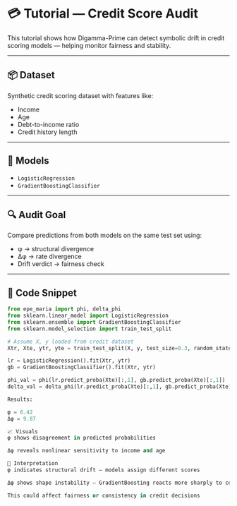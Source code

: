 # 💳 Tutorial — Credit Score Audit

This tutorial shows how Digamma-Prime can detect symbolic drift in credit scoring models — helping monitor fairness and stability.

---

## 📦 Dataset

Synthetic credit scoring dataset with features like:

- Income  
- Age  
- Debt-to-income ratio  
- Credit history length

---

## 🧪 Models

- `LogisticRegression`  
- `GradientBoostingClassifier`

---

## 🔍 Audit Goal

Compare predictions from both models on the same test set using:

- φ → structural divergence  
- Δφ → rate divergence  
- Drift verdict → fairness check

---

## 🧪 Code Snippet

```python
from epe_maria import phi, delta_phi
from sklearn.linear_model import LogisticRegression
from sklearn.ensemble import GradientBoostingClassifier
from sklearn.model_selection import train_test_split

# Assume X, y loaded from credit dataset
Xtr, Xte, ytr, yte = train_test_split(X, y, test_size=0.3, random_state=42)

lr = LogisticRegression().fit(Xtr, ytr)
gb = GradientBoostingClassifier().fit(Xtr, ytr)

phi_val = phi(lr.predict_proba(Xte)[:,1], gb.predict_proba(Xte)[:,1])
delta_val = delta_phi(lr.predict_proba(Xte)[:,1], gb.predict_proba(Xte)[:,1])

Results:

φ = 6.42
Δφ = 9.87

📈 Visuals
φ shows disagreement in predicted probabilities

Δφ reveals nonlinear sensitivity to income and age

🧠 Interpretation
φ indicates structural drift — models assign different scores

Δφ shows shape instability — GradientBoosting reacts more sharply to certain features

This could affect fairness or consistency in credit decisions